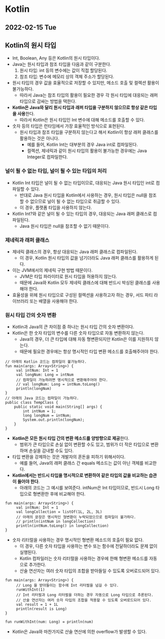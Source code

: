 # Kotlin
## 2022-02-15 Tue

## Kotlin의 원시 타입
* Int, Boolean, Any 등은 Kotlin의 원시 타입이다.
* Java는 원시 타입과 참조 타입을 다음과 같이 구분한다.
  1. 원시 타입: int 등의 변수에는 값이 직접 할당된다.
  2. 참조 타입: 변수에 메모리 상의 객체 주소가 할당된다.
* 원시 타입의 경우 값을 효율적으로 저장할 수 있지만, 메소드 호출 및 컬렉션 활용이 불가능하다.
  * 따라서 Java는 참조 타입의 활용이 필요한 경우 각 원시 타입에 대응되는 래퍼 타입으로 감싸는 방법을 택한다.
* **Kotlin은 Java와 달리 원시 타입과 래퍼 타입을 구분하지 않으므로 항상 같은 타입을 사용**한다.
  * 따라서 Kotlin은 원시 타입인 Int 변수에 대해 메소드를 호출할 수 있다.
* 숫자 등의 타입은 런타임에서 가장 효율적인 방식으로 표현된다.
  * 원시 타입과 참조 타입을 구분하지 않는다고 해서 Kotlin이 항상 래퍼 클래스를 활용하는 것은 아니다.
    * 예를 들어, Kotlin Int는 대부분의 경우 Java int로 컴파일된다.
    * 컬렉션, 제네릭과 같이 원시 타입의 활용이 불가능한 경우에는 Java Integer로 컴파일한다.

### 널이 될 수 없는 타입, 널이 될 수 있는 타입의 처리
* Kotlin Int 타입은 널이 될 수 없는 타입이므로, 대응되는 Java 원시 타입인 int로 컴파일할 수 있다.
  * 반대로 Java 원시 타입을 Kotlin에서 사용하는 경우, 원시 타입은 null을 참조할 수 없으므로 널이 될 수 없는 타입으로 취급할 수 있다.
  * 이 경우, 플랫폼 타입을 사용하지 않는다.
* Kotlin Int?와 같은 널이 될 수 있는 타입의 경우, 대응되는 Java 래퍼 클래스로 컴파일된다. 
  * Java 원시 타입은 null을 참조할 수 없기 때문이다.

### 제네릭과 래퍼 클래스
* 제네릭 클래스의 경우, 항상 대응되는 Java 래퍼 클래스로 컴파일된다.
  * 이 경우, Kotlin 원시 타입의 값을 넘기더라도 Java 래퍼 클래스를 활용하게 된다.
* 이는 JVM에서의 제네릭 구현 방법 때문이다.
  * JVM은 타입 파라미터로 원시 타입을 허용하지 않는다.
  * 때문에 Java와 Kotlin 모두 제네릭 클래스에 대해 반드시 박싱된 클래스를 사용해야 한다.
* 효율성을 위헤 원시 타입으로 구성된 컬렉션을 사용하고자 하는 경우, 서드 파티 라이브러리 또는 배열을 사용해야 한다.

### 원시 타입 간의 숫자 변환
* Kotlin과 Java의 큰 차이점 중 하나는 원시 타입 간의 숫자 변환이다.
* Kotlin은 한 숫자 타입의 변수를 다른 숫자 타입으로 자동 변환하지 않는다.
  * Java의 경우, 더 큰 타입에 대해 자동 형변환되지만 Kotlin은 이를 지원하지 않는다.
  * 때문에 필요한 경우에는 항상 명시적인 타입 변환 메소드를 호출해주어야 한다.
```
// 아래의 Kotlin 코드는 컴파일이 불가능하다.
fun main(args: Array<String>) {
     val intNum: Int = 1
     val longNum: Long = intNum
     // 컴파일이 가능하려면 명시적으로 변환해주어야 한다.
     // val longNum: Long = intNum.toLong()
     println(longNum)
}
// 아래의 Java 코드는 컴파일이 가능하다.
public class TempClass {
    public static void main(String[] args) {
        int intNum = 1;
        long longNum = intNum;
        System.out.println(longNum);
    }
}
```
* **Kotlin은 모든 원시 타입 간의 변환 메소드를 양방향으로 제공**한다.
  * 범위가 큰 타입으로 손실 없이 변환할 수도 있고, 범위가 더 작은 타입으로 변환하며 손실을 감내할 수도 있다.
* 타입 변환을 강제하는 것은 개발자의 혼돈을 피하기 위해서이다.
  * 예를 들어, Java의 래퍼 클래스 간 equals 메소드는 값이 아닌 객체를 비교한다.
* **Kotlin에서는 반드시 타입을 명시적으로 변환하여 같은 타입의 값을 비교하는 습관이 들어야 한다**.
  * 아래의 코드는 그 예시를 보여준다. intNum은 Int 타입이므로, 반드시 Long 타입으로 형변환한 후에 비교해야 한다.
```
fun main(args: Array<String>) {
     val intNum: Int = 1
     val longCollection = listOf(1L, 2L, 3L)
     // 아래의 문장은 명시적인 형변환이 누락되었으므로 컴파일이 불가하다. 
     // println(intNum in longCollection)
     println(intNum.toLong() in longCollection)
}
```
* 숫자 리터럴을 사용하는 경우 명시적인 형변환 메소드의 호출이 필요 없다.
  * 이 경우, 다른 숫자 타입을 사용하는 변수 또는 함수에 전달하더라도 문제 없이 실행된다.
  * Kotlin 컴파일러는 숫자 리터럴을 사용하는 경우에 한해 형변환 메소드를 자동으로 추가한다.
  * 산술 연산자는 여러 숫자 타입의 조합을 받아들일 수 있도록 오버로드되어 있다.
```
fun main(args: Array<String>) {
     // Long 을 받아들이는 함수에 Int 리터럴을 넘길 수 있다.
     runWithInt(1)
     // Int 리터럴과 Long 리터럴을 더하는 경우 자동으로 Long 타입으로 추론된다.
     // 산술 연산자는 여러 숫자 타입의 조합을 적용할 수 있도록 오버로드되어 있다.
     val result = 1 + 1L
     println(result is Long)
}

fun runWithInt(num: Long) = println(num)
```
* Kotlin은 Java와 마찬가지로 산술 연산에 의한 overflow가 발생할 수 있다.